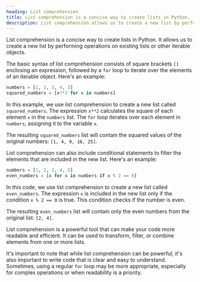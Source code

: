 ```yaml
---
heading: List comprehension
title: List comprehension is a concise way to create lists in Python.
description: List comprehension allows us to create a new list by performing operations on existing lists or other iterable objects.
---
```


List comprehension is a concise way to create lists in Python. It allows us to create a new list by performing operations on existing lists or other iterable objects.

The basic syntax of list comprehension consists of square brackets `[]` enclosing an expression, followed by a `for` loop to iterate over the elements of an iterable object. Here's an example:

```python
numbers = [1, 2, 3, 4, 5]
squared_numbers = [x**2 for x in numbers]
```

In this example, we use list comprehension to create a new list called `squared_numbers`. The expression `x**2` calculates the square of each element `x` in the `numbers` list. The `for` loop iterates over each element in `numbers`, assigning it to the variable `x`.

The resulting `squared_numbers` list will contain the squared values of the original numbers: `[1, 4, 9, 16, 25]`.

List comprehension can also include conditional statements to filter the elements that are included in the new list. Here's an example:

```python
numbers = [1, 2, 3, 4, 5]
even_numbers = [x for x in numbers if x % 2 == 0]
```

In this code, we use list comprehension to create a new list called `even_numbers`. The expression `x` is included in the new list only if the condition `x % 2 == 0` is true. This condition checks if the number is even.

The resulting `even_numbers` list will contain only the even numbers from the original list: `[2, 4]`.

List comprehension is a powerful tool that can make your code more readable and efficient. It can be used to transform, filter, or combine elements from one or more lists.

It's important to note that while list comprehension can be powerful, it's also important to write code that is clear and easy to understand. Sometimes, using a regular `for` loop may be more appropriate, especially for complex operations or when readability is a priority.
